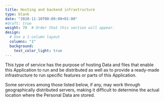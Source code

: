 ```yaml
---
title: Hosting and backend infrastructure
type: blank
date: "2020-11-10T00:00:00+01:00"
#draft: true
weight: 70  # Order that this section will appear. 
design:
  # Use a 1-column layout
  columns: "1"
  background:
    text_color_light: true
---
```


This type of service has the purpose of hosting Data and files that enable this Application to run and be distributed as well as to provide a ready-made infrastructure to run specific features or parts of this Application.

Some services among those listed below, if any, may work through geographically distributed servers, making it difficult to determine the actual location where the Personal Data are stored.
